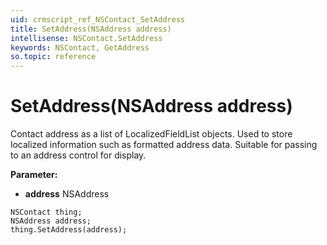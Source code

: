```yaml
---
uid: crmscript_ref_NSContact_SetAddress
title: SetAddress(NSAddress address)
intellisense: NSContact.SetAddress
keywords: NSContact, GetAddress
so.topic: reference
---
```


# SetAddress(NSAddress address)

Contact address as  a list of LocalizedFieldList objects. Used to store localized information such as formatted address data. Suitable for passing to an address control for display. 

**Parameter:** 
* **address** NSAddress

```crmscript
NSContact thing;
NSAddress address;
thing.SetAddress(address);
```

